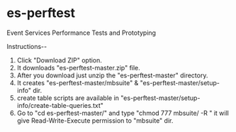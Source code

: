 es-perftest
===========

Event Services Performance Tests and Prototyping

Instructions-- 

1) Click "Download ZIP" option.
2) It downloads "es-perftest-master.zip" file.
3) After you download just unzip the "es-perftest-master" directory.
4) It creates "es-perftest-master/mbsuite" & "es-perftest-master/setup-info" dir. 
5) create table scripts are available in "es-perftest-master/setup-info/create-table-queries.txt"
6) Go to "cd es-perftest-master/" and type  "chmod 777 mbsuite/ -R " it will give Read-Write-Execute permission to "mbsuite" dir.

